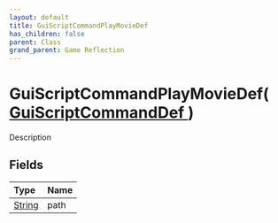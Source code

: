 ```yaml
---
layout: default
title: GuiScriptCommandPlayMovieDef
has_children: false
parent: Class
grand_parent: Game Reflection
---
```

# GuiScriptCommandPlayMovieDef( [ GuiScriptCommandDef ](/riftbreaker-wiki/docs/game-reflection/classes/gui_script_command_def/) )
Description 

## Fields

| Type | Name |
|:----------|:--------------|
| [String](/riftbreaker-wiki/docs/game-reflection/components/string/) | path |

